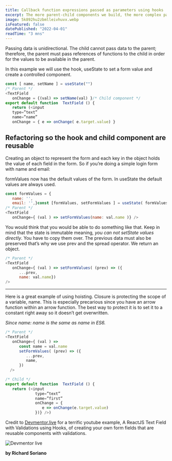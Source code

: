 ```yaml
---
title: Callback function expressions passed as parameters using hooks
excerpt: The more parent-child components we build, the more complex parameters become. One of these parameters is the callback functions that use the hook, useState that sets values within an object.
image: 5k892hu2zbmlleivhuvx.webp
isFeatured: false
datePublished: "2022-04-01"
readTime: "3 mns"
---
```


Passing data is unidirectional. The child cannot pass data to the parent; therefore, the parent must pass references of functions to the child in order for the values to be available in the parent.

In this example we will use the hook, useState to set a form value and create a controlled component.

```js
const [ name, setName ] = useState("")
/* Parent */
<TextField
   onChange = {(val) => setName(val) }/* Child component */
export default function  TextField () {
   return (<input
   type=”text”
   name=”name”
   onChange = { e => onChange( e.target.value) }
```

## Refactoring so the hook and child component are reusable

Creating an object to represent the form and each key in the object holds the value of each field in the form. So if you’re doing a simple login form with name and email:

formValues now has the default values of the form. In useState the default values are always used.

```js
const formValues = {
   name: '',
   email: '',}const [formValues, setFormValues ] = useState( formValues )
/* Parent */
<TextField
   onChange={ (val ) => setFormValues(name: val.name )} />
```

You would think that you would be able to do something like that. Keep in mind that the state is immutable meaning, _you can not setState values directly_. You have to copy them over. The previous data must also be preserved that’s why we use prev and the spread operator. We return an object.

```js
/* Parent */
<TextField
   onChange={ (val ) => setFormValues( (prev) => ({
      ...prev,
      name: val.name})
/>
```

---

Here is a great example of using hoisting. Closure is protecting the scope of a variable, name. This is especially precarious since you have an arrow function within an arrow function. The best way to protect it is to set it to a constant right away so it doesn’t get overwritten.

_Since name: name is the same as name in ES6._

```js
/* Parent */
<TextField
   onChange={ (val ) =>
      const name = val.name
      setFormValues( (prev) => ({
         ...prev,
         name,
      })
  />

/* Child */
export default function  TextField () {
   return (<input
             type=”text”
             name=”first”
             onChange = {
                e => onChange(e.target.value)
             })} />)
```

Credit to [Devmentor.live](https://youtu.be/kuzhS_Aepdc) for a terrific youtube example, A ReactJS Text Field with Validations using Hooks, of creating your own form fields that are reusable components with validations.

![Devmentor live](sddefault.jpg)

**by Richard Soriano**
